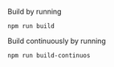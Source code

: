 Build by running

```
npm run build
```

Build continuously by running

```
npm run build-continuos
```
